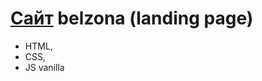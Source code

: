 
# [Сайт](https://bichurinav.github.io/belzona/) belzona (landing page)
* HTML,
* CSS,
* JS vanilla
